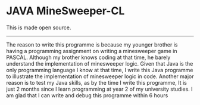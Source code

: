# JAVA MineSweeper-CL
This is made open source.

---

The reason to write this programme is because my younger brother is having a programming assignment on writing a minesweeper game in PASCAL. Although my brother knows coding at that time, he barely understand the implementation of minesweeper logic. Given that Java is the only programming language I know at that time, I write this Java programme to illustrate the implementation of minesweeper logic in code. Another major reason is to test my Java skills, as by the time I write this programme, It is just 2 months since I learn programming at year 2 of my university studies. I am glad that I can write and debug this programme within 6 hours
